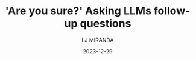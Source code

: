 ---
layout: post
type: post
title: "'Are you sure?' Asking LLMs follow-up questions"
date: 2023-12-29
category: notebook
comments: true
author: "LJ MIRANDA"
published: true
header-img: /assets/png/llm-follow-up/header.png
tags: [nlp, llm, large language models, rlhf, natural language processing]
description: |
excerpt: |
---
